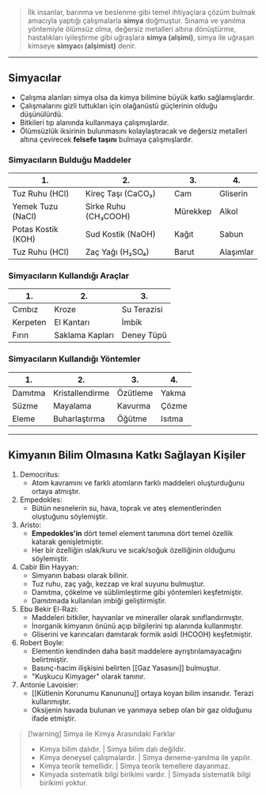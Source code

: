 >İlk insanlar, barınma ve beslenme gibi temel ihtiyaçlara çözüm bulmak amacıyla yaptığı çalışmalarla **simya** doğmuştur. Sınama ve yanılma yöntemiyle ölümsüz olma, değersiz metalleri altına dönüştürme, hastalıkları iyileştirme gibi uğraşlara **simya (alşimi)**, simya ile uğraşan kimseye **simyacı (alşimist)** denir.

___
## Simyacılar
- Çalışma alanları simya olsa da kimya bilimine büyük katkı sağlamışlardır.
- Çalışmalarını gizli tuttukları için olağanüstü güçlerinin olduğu düşünülürdü.
- Bitkileri tıp alanında kullanmaya çalışmışlardır.
- Ölümsüzlük iksirinin bulunmasını kolaylaştıracak ve değersiz metalleri altına çevirecek **felsefe taşını** bulmaya çalışmışlardır.

### Simyacıların Bulduğu Maddeler
| **1.**             | **2.**               | **3.**   | **4.**    |
| ------------------ | -------------------- | -------- | --------- |
| Tuz Ruhu (HCl)     | Kireç Taşı (CaCO₃)   | Cam      | Gliserin  |
| Yemek Tuzu (NaCl)  | Sirke Ruhu (CH₃COOH) | Mürekkep | Alkol     |
| Potas Kostik (KOH) | Sud Kostik (NaOH)    | Kağıt    | Sabun     |
| Tuz Ruhu (HCl)     | Zaç Yağı (H₂SO₄)     | Barut    | Alaşımlar |
### Simyacıların Kullandığı Araçlar
| **1.**   | **2.**          | **3.**      |
| -------- | --------------- | ----------- |
| Cımbız   | Kroze           | Su Terazisi |
| Kerpeten | El Kantarı      | İmbik       |
| Fırın    | Saklama Kapları | Deney Tüpü  |
### Simyacıların Kullandığı Yöntemler
| **1.**  | **2.**          | **3.**   | **4.** |
| ------- | --------------- | -------- | ------ |
| Damıtma | Kristallendirme | Özütleme | Yakma  |
| Süzme   | Mayalama        | Kavurma  | Çözme  |
| Eleme   | Buharlaştırma   | Öğütme   | Isıtma |

___
## Kimyanın Bilim Olmasına Katkı Sağlayan Kişiler
1. Democritus:
	- Atom kavramını ve farklı atomların farklı maddeleri oluşturduğunu ortaya atmıştır.
2. Empedokles:
	- Bütün nesnelerin su, hava, toprak ve ateş elementlerinden oluştuğunu söylemiştir.
3. Aristo:
	- **Empedokles'in** dört temel element tanımına dört temel özellik katarak genişletmiştir.
	- Her bir özelliğin ıslak/kuru ve sıcak/soğuk özelliğinin olduğunu söylemiştir.
4. Cabir Bin Hayyan:
	- Simyanın babası olarak bilinir.
	- Tuz ruhu, zaç yağı, kezzap ve kral suyunu bulmuştur.
	- Damıtma, çökelme ve süblimleştirme gibi yöntemleri keşfetmiştir.
	- Damıtmada kullanılan imbiği geliştirmiştir.
5. Ebu Bekir El-Razi:
	- Maddeleri bitkiler, hayvanlar ve mineraller olarak sınıflandırmıştır.
	- İnorganik kimyanın önünü açıp bilgilerini tıp alanında kullanmıştır.
	- Gliserini ve karıncaları damıtarak formik asidi (HCOOH) keşfetmiştir.
6. Robert Boyle:
	- Elementin kendinden daha basit maddelere ayrıştırılamayacağını belirtmiştir.
	- Basınç-hacim ilişkisini belirten [[Gaz Yasasını]] bulmuştur.
	- "Kuşkucu Kimyager" olarak tanınır.
7. Antonie Lavoisier:
	- [[Kütlenin Korunumu Kanununu]] ortaya koyan bilim insanıdır. Terazi kullanmıştır.
	- Oksijenin havada bulunan ve yanmaya sebep olan bir gaz olduğunu ifade etmiştir.

> [!warning] Simya ile Kimya Arasındaki Farklar
> - Kimya bilim dalıdır. | Simya bilim dalı değildir.
> - Kimya deneysel çalışmalardır. | Simya deneme-yanılma ile yapılır.
> - Kimya teorik temellidir. | Simya teorik temellere dayanmaz.
> - Kimyada sistematik bilgi birikimi vardır. | Simyada sistematik bilgi birikimi yoktur.
